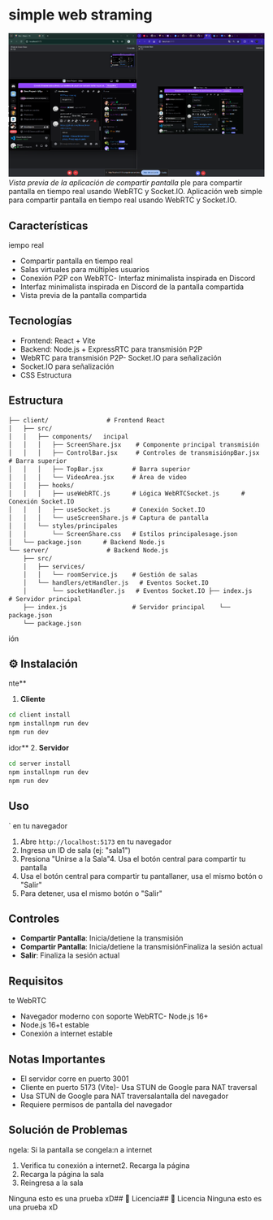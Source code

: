 # simple web straming

![Vista previa de la aplicación](./image.png)
*Vista previa de la aplicación de compartir pantalla*
ple para compartir pantalla en tiempo real usando WebRTC y Socket.IO.
Aplicación web simple para compartir pantalla en tiempo real usando WebRTC y Socket.IO.

## Características
iempo real
- Compartir pantalla en tiempo real
- Salas virtuales para múltiples usuarios
- Conexión P2P con WebRTC- Interfaz minimalista inspirada en Discord
- Interfaz minimalista inspirada en Discord de la pantalla compartida
- Vista previa de la pantalla compartida

## Tecnologías

- Frontend: React + Vite
- Backend: Node.js + ExpressRTC para transmisión P2P
- WebRTC para transmisión P2P- Socket.IO para señalización
- Socket.IO para señalización
- CSS
Estructura
## Estructura

``` # Frontend React
├── client/                # Frontend React
│   ├── src/
│   │   ├── components/   incipal
│   │   │   ├── ScreenShare.jsx    # Componente principal transmisión
│   │   │   ├── ControlBar.jsx     # Controles de transmisiónpBar.jsx        # Barra superior
│   │   │   ├── TopBar.jsx        # Barra superior
│   │   │   └── VideoArea.jsx     # Área de video
│   │   ├── hooks/
│   │   │   ├── useWebRTC.js      # Lógica WebRTCSocket.js      # Conexión Socket.IO
│   │   │   ├── useSocket.js      # Conexión Socket.IO
│   │   │   └── useScreenShare.js # Captura de pantalla
│   │   └── styles/principales
│   │       └── ScreenShare.css   # Estilos principalesage.json
│   └── package.json      # Backend Node.js
└── server/                # Backend Node.js
    ├── src/
    │   ├── services/
    │   │   └── roomService.js    # Gestión de salas
    │   └── handlers/etHandler.js   # Eventos Socket.IO
    │       └── socketHandler.js   # Eventos Socket.IO ├── index.js                  # Servidor principal
    ├── index.js                  # Servidor principal    └── package.json
    └── package.json
```
ión
## ⚙️ Instalación
nte**
1. **Cliente**
```bash
cd client install
npm installnpm run dev
npm run dev
```
idor**
2. **Servidor**
```bash
cd server install
npm installnpm run dev
npm run dev
```

## Uso
` en tu navegador
1. Abre `http://localhost:5173` en tu navegador
2. Ingresa un ID de sala (ej: "sala1")
3. Presiona "Unirse a la Sala"4. Usa el botón central para compartir tu pantalla
4. Usa el botón central para compartir tu pantallaner, usa el mismo botón o "Salir"
5. Para detener, usa el mismo botón o "Salir"

## Controles
- **Compartir Pantalla**: Inicia/detiene la transmisión
- **Compartir Pantalla**: Inicia/detiene la transmisiónFinaliza la sesión actual
- **Salir**: Finaliza la sesión actual

## Requisitos
te WebRTC
- Navegador moderno con soporte WebRTC- Node.js 16+
- Node.js 16+t estable
- Conexión a internet estable

## Notas Importantes

- El servidor corre en puerto 3001
- Cliente en puerto 5173 (Vite)- Usa STUN de Google para NAT traversal
- Usa STUN de Google para NAT traversalantalla del navegador
- Requiere permisos de pantalla del navegador

## Solución de Problemas
ngela:
Si la pantalla se congela:n a internet
1. Verifica tu conexión a internet2. Recarga la página
2. Recarga la página la sala
3. Reingresa a la sala



Ninguna esto es una prueba xD## 📝 Licencia## 📝 Licencia
Ninguna esto es una prueba xD